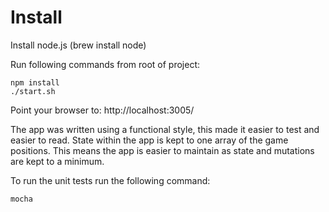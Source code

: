 Install
=======

Install node.js (brew install node)

Run following commands from root of project:

```
npm install
./start.sh
```

Point your browser to: http://localhost:3005/

The app was written using a functional style, this made it easier to test and easier to read.
State within the app is kept to one array of the game positions. This means the app is easier
to maintain as state and mutations are kept to a minimum.

To run the unit tests run the following command:
```
mocha
```
